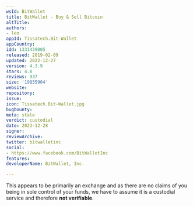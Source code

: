 ```yaml
---
wsId: BitWallet
title: BitWallet - Buy & Sell Bitcoin
altTitle: 
authors:
- leo
appId: Tissatech.Bit-Wallet
appCountry: 
idd: 1331439005
released: 2019-02-09
updated: 2022-12-27
version: 4.3.9
stars: 4.8
reviews: 937
size: '19835904'
website: 
repository: 
issue: 
icon: Tissatech.Bit-Wallet.jpg
bugbounty: 
meta: stale
verdict: custodial
date: 2023-12-28
signer: 
reviewArchive: 
twitter: bitwalletinc
social:
- https://www.facebook.com/BitWalletInc
features: 
developerName: BitWallet, Inc.

---
```


This appears to be primarily an exchange and as there are no claims of you being
in sole control of your funds, we have to assume it is a custodial service and
therefore **not verifiable**.
